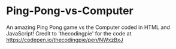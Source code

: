 # Ping-Pong-vs-Computer
An amazing Ping Pong game vs the Computer coded in HTML and JavaScript! Credit to 'thecodingpie' for the code at https://codepen.io/thecodingpie/pen/NWxzBxJ
